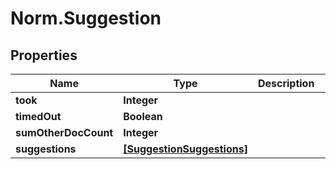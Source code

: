 # Norm.Suggestion

## Properties
Name | Type | Description | Notes
------------ | ------------- | ------------- | -------------
**took** | **Integer** |  | [optional] 
**timedOut** | **Boolean** |  | [optional] 
**sumOtherDocCount** | **Integer** |  | [optional] 
**suggestions** | [**[SuggestionSuggestions]**](SuggestionSuggestions.md) |  | [optional] 


